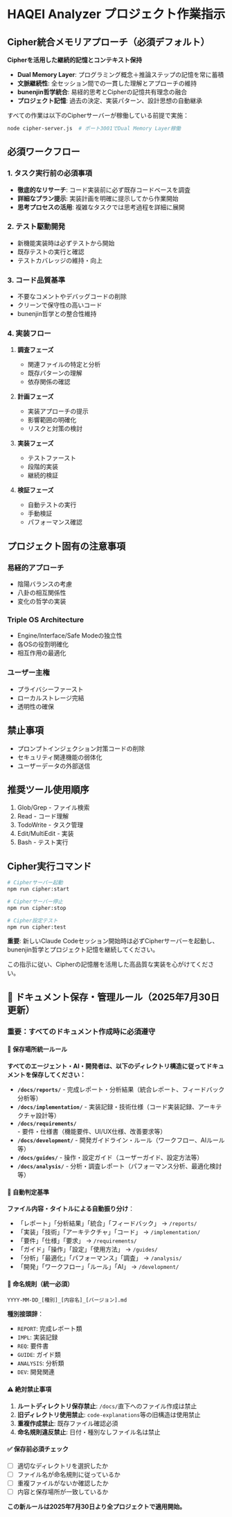 # HAQEI Analyzer プロジェクト作業指示

## Cipher統合メモリアプローチ（必須デフォルト）

**Cipherを活用した継続的記憶とコンテキスト保持**
- **Dual Memory Layer**: プログラミング概念＋推論ステップの記憶を常に蓄積
- **文脈継続性**: 全セッション間での一貫した理解とアプローチの維持
- **bunenjin哲学統合**: 易経的思考とCipherの記憶共有理念の融合
- **プロジェクト記憶**: 過去の決定、実装パターン、設計思想の自動継承

すべての作業は以下のCipherサーバーが稼働している前提で実施：
```bash
node cipher-server.js  # ポート3001でDual Memory Layer稼働
```

## 必須ワークフロー

### 1. タスク実行前の必須事項
- **徹底的なリサーチ**: コード実装前に必ず既存コードベースを調査
- **詳細なプラン提示**: 実装計画を明確に提示してから作業開始
- **思考プロセスの活用**: 複雑なタスクでは思考過程を詳細に展開

### 2. テスト駆動開発
- 新機能実装時は必ずテストから開始
- 既存テストの実行と確認
- テストカバレッジの維持・向上

### 3. コード品質基準
- 不要なコメントやデバッグコードの削除
- クリーンで保守性の高いコード
- bunenjin哲学との整合性維持

### 4. 実装フロー
1. **調査フェーズ**
   - 関連ファイルの特定と分析
   - 既存パターンの理解
   - 依存関係の確認

2. **計画フェーズ**
   - 実装アプローチの提示
   - 影響範囲の明確化
   - リスクと対策の検討

3. **実装フェーズ**
   - テストファースト
   - 段階的実装
   - 継続的検証

4. **検証フェーズ**
   - 自動テストの実行
   - 手動検証
   - パフォーマンス確認

## プロジェクト固有の注意事項

### 易経的アプローチ
- 陰陽バランスの考慮
- 八卦の相互関係性
- 変化の哲学の実装

### Triple OS Architecture
- Engine/Interface/Safe Modeの独立性
- 各OSの役割明確化
- 相互作用の最適化

### ユーザー主権
- プライバシーファースト
- ローカルストレージ完結
- 透明性の確保

## 禁止事項
- プロンプトインジェクション対策コードの削除
- セキュリティ関連機能の弱体化
- ユーザーデータの外部送信

## 推奨ツール使用順序
1. Glob/Grep - ファイル検索
2. Read - コード理解
3. TodoWrite - タスク管理
4. Edit/MultiEdit - 実装
5. Bash - テスト実行

## Cipher実行コマンド
```bash
# Cipherサーバー起動
npm run cipher:start

# Cipherサーバー停止
npm run cipher:stop

# Cipher設定テスト
npm run cipher:test
```

**重要**: 新しいClaude Codeセッション開始時は必ずCipherサーバーを起動し、
bunenjin哲学とプロジェクト記憶を継続してください。

この指示に従い、Cipherの記憶層を活用した高品質な実装を心がけてください。

## 📝 ドキュメント保存・管理ルール（2025年7月30日更新）

### **重要：すべてのドキュメント作成時に必須遵守**

#### **📁 保存場所統一ルール**

**すべてのエージェント・AI・開発者は、以下のディレクトリ構造に従ってドキュメントを保存してください：**

- **`/docs/reports/`** - 完成レポート・分析結果（統合レポート、フィードバック分析等）
- **`/docs/implementation/`** - 実装記録・技術仕様（コード実装記録、アーキテクチャ設計等）
- **`/docs/requirements/`** - 要件・仕様書（機能要件、UI/UX仕様、改善要求等）
- **`/docs/development/`** - 開発ガイドライン・ルール（ワークフロー、AIルール等）
- **`/docs/guides/`** - 操作・設定ガイド（ユーザーガイド、設定方法等）
- **`/docs/analysis/`** - 分析・調査レポート（パフォーマンス分析、最適化検討等）

#### **🎯 自動判定基準**

**ファイル内容・タイトルによる自動振り分け**：
- 「レポート」「分析結果」「統合」「フィードバック」 → `/reports/`
- 「実装」「技術」「アーキテクチャ」「コード」 → `/implementation/`
- 「要件」「仕様」「要求」 → `/requirements/`
- 「ガイド」「操作」「設定」「使用方法」 → `/guides/`
- 「分析」「最適化」「パフォーマンス」「調査」 → `/analysis/`
- 「開発」「ワークフロー」「ルール」「AI」 → `/development/`

#### **📝 命名規則（統一必須）**

```
YYYY-MM-DD_[種別]_[内容名]_[バージョン].md
```

**種別接頭辞**：
- `REPORT`: 完成レポート類
- `IMPL`: 実装記録
- `REQ`: 要件書
- `GUIDE`: ガイド類
- `ANALYSIS`: 分析類
- `DEV`: 開発関連

#### **⚠️ 絶対禁止事項**

1. **ルートディレクトリ保存禁止**: `/docs/`直下へのファイル作成は禁止
2. **旧ディレクトリ使用禁止**: `code-explanations`等の旧構造は使用禁止
3. **重複作成禁止**: 既存ファイル確認必須
4. **命名規則違反禁止**: 日付・種別なしファイル名は禁止

#### **✅ 保存前必須チェック**

- [ ] 適切なディレクトリを選択したか
- [ ] ファイル名が命名規則に従っているか  
- [ ] 重複ファイルがないか確認したか
- [ ] 内容と保存場所が一致しているか

**この新ルールは2025年7月30日より全プロジェクトで適用開始。**